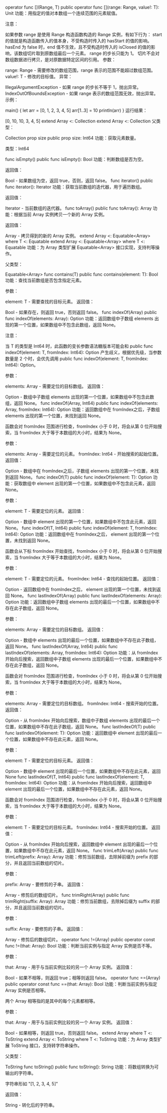 operator func [](Range<Int64>, T)
public operator func [](range: Range<Int64>, value!: T): Unit
功能：用指定的值对本数组一个连续范围的元素赋值。

注意：

如果参数 range 是使用 Range 构造函数构造的 Range 实例，有如下行为：
start 的值就是构造函数传入的值本身，不受构造时传入的 hasStart 的值的影响。
hasEnd 为 false 时，end 值不生效，且不受构造时传入的 isClosed 的值的影响，该数组切片取到原数组最后一个元素。
range 的步长只能为 1。
切片不会对数组数据进行拷贝，是对原数据特定区间的引用。
参数：

range: Range<Int64> - 需要修改的数组范围，range 表示的范围不能超过数组范围。
value!: T - 修改的目标值。
异常：

IllegalArgumentException - 如果 range 的步长不等于 1，抛出异常。
IndexOutOfBoundsException - 如果 range 表示的数组范围无效，抛出异常。
示例：

main() {
    let arr = [0, 1, 2, 3, 4, 5]
    arr[1..3] = 10
    println(arr)
}
运行结果：

[0, 10, 10, 3, 4, 5]
extend<T> Array<T> <: Collection<T>
extend<T> Array<T> <: Collection<T>
父类型：

Collection<T>
prop size
public prop size: Int64
功能：获取元素数量。

类型：Int64

func isEmpty()
public func isEmpty(): Bool
功能：判断数组是否为空。

返回值：

Bool - 如果数组为空，返回 true，否则，返回 false。
func iterator()
public func iterator(): Iterator<T>
功能：获取当前数组的迭代器，用于遍历数组。

返回值：

Iterator<T> - 当前数组的迭代器。
func toArray()
public func toArray(): Array<T>
功能：根据当前 Array 实例拷贝一个新的 Array 实例。

返回值：

Array<T> - 拷贝得到的新的 Array 实例。
extend<T> Array<T> <: Equatable<Array<T>> where T <: Equatable<T>
extend<T> Array<T> <: Equatable<Array<T>> where T <: Equatable<T>
功能：为 Array<T> 类型扩展 Equatable<Array<T>> 接口实现，支持判等操作。

父类型：

Equatable<Array<T>>
func contains(T)
public func contains(element: T): Bool
功能：查找当前数组是否包含指定元素。

参数：

element: T - 需要查找的目标元素。
返回值：

Bool - 如果存在，则返回 true，否则返回 false。
func indexOf(Array<T>)
public func indexOf(elements: Array<T>): Option<Int64>
功能：返回数组中子数组 elements 出现的第一个位置，如果数组中不包含此数组，返回 None。

注意：

当 T 的类型是 Int64 时，此函数的变长参数语法糖版本可能会和 public func indexOf(element: T, fromIndex: Int64): Option<Int64> 产生歧义，根据优先级，当参数数量是 2 个时，会优先调用 public func indexOf(element: T, fromIndex: Int64): Option<Int64>。

参数：

elements: Array<T> - 需要定位的目标数组。
返回值：

Option<Int64> - 数组中子数组 elements 出现的第一个位置，如果数组中不包含此数组，返回 None。
func indexOf(Array<T>, Int64)
public func indexOf(elements: Array<T>, fromIndex: Int64): Option<Int64>
功能：返回数组中在 fromIndex之后，子数组elements 出现的第一个位置，未找到返回 None。

函数会对 fromIndex 范围进行检查，fromIndex 小于 0 时，将会从第 0 位开始搜索，当 fromIndex 大于等于本数组的大小时，结果为 None。

参数：

elements: Array<T> - 需要定位的元素。
fromIndex: Int64 - 开始搜索的起始位置。
返回值：

Option<Int64> - 数组中在 fromIndex之后，子数组 elements 出现的第一个位置，未找到返回 None。
func indexOf(T)
public func indexOf(element: T): Option<Int64>
功能：获取数组中 element 出现的第一个位置，如果数组中不包含此元素，返回 None。

参数：

element: T - 需要定位的元素。
返回值：

Option<Int64> - 数组中 element 出现的第一个位置，如果数组中不包含此元素，返回 None。
func indexOf(T, Int64)
public func indexOf(element: T, fromIndex: Int64): Option<Int64>
功能：返回数组中在 fromIndex之后， element 出现的第一个位置，未找到返回 None。

函数会从下标 fromIndex 开始查找，fromIndex 小于 0 时，将会从第 0 位开始搜索，当 fromIndex 大于等于本数组的大小时，结果为 None。

参数：

element: T - 需要定位的元素。
fromIndex: Int64 - 查找的起始位置。
返回值：

Option<Int64> - 返回数组中在 fromIndex之后， element 出现的第一个位置，未找到返回 None。
func lastIndexOf(Array<T>)
public func lastIndexOf(elements: Array<T>): Option<Int64>
功能：返回数组中子数组 elements 出现的最后一个位置，如果数组中不存在此子数组，返回 None。

参数：

elements: Array<T> - 需要定位的目标数组。
返回值：

Option<Int64> - 数组中 elements 出现的最后一个位置，如果数组中不存在此子数组，返回 None。
func lastIndexOf(Array<T>, Int64)
public func lastIndexOf(elements: Array<T>, fromIndex: Int64): Option<Int64>
功能：从 fromIndex 开始向后搜索，返回数组中子数组 elements 出现的最后一个位置，如果数组中不存在此子数组，返回 None。

函数会对 fromIndex 范围进行检查，fromIndex 小于 0 时，将会从第 0 位开始搜索，当 fromIndex 大于等于本数组的大小时，结果为 None。

参数：

elements: Array<T> - 需要定位的目标数组。
fromIndex: Int64 - 搜索开始的位置。
返回值：

Option<Int64> - 从 fromIndex 开始向后搜索，数组中子数组 elements 出现的最后一个位置，如果数组中不存在此子数组，返回 None。
func lastIndexOf(T)
public func lastIndexOf(element: T): Option<Int64>
功能：返回数组中 element 出现的最后一个位置，如果数组中不存在此元素，返回 None。

参数：

element: T - 需要定位的目标元素。
返回值：

Option<Int64> - 数组中 element 出现的最后一个位置，如果数组中不存在此元素，返回 None
func lastIndexOf(T, Int64)
public func lastIndexOf(element: T, fromIndex: Int64): Option<Int64>
功能：从 fromIndex 开始向后搜索，返回数组中 element 出现的最后一个位置，如果数组中不存在此元素，返回 None。

函数会对 fromIndex 范围进行检查，fromIndex 小于 0 时，将会从第 0 位开始搜索，当 fromIndex 大于等于本数组的大小时，结果为 None。

参数：

element: T - 需要定位的目标元素。
fromIndex: Int64 - 搜索开始的位置。
返回值：

Option<Int64> - 从 fromIndex 开始向后搜索，返回数组中 element 出现的最后一个位置，如果数组中不存在此元素，返回 None。
func trimLeft(Array<T>)
public func trimLeft(prefix: Array<T>): Array<T>
功能：修剪当前数组，去除掉前缀为 prefix 的部分，并且返回当前数组的切片。

参数：

prefix: Array<T> - 要修剪的子串。
返回值：

Array<T> - 修剪后的数组切片。
func trimRight(Array<T>)
public func trimRight(suffix: Array<T>): Array<T>
功能：修剪当前数组，去除掉后缀为 suffix 的部分，并且返回当前数组的切片。

参数：

suffix: Array<T> - 要修剪的子串。
返回值：

Array<T> - 修剪后的数组切片。
operator func !=(Array<T>)
public operator const func !=(that: Array<T>): Bool
功能：判断当前实例与指定 Array<T> 实例是否不等。

参数：

that: Array<T> - 用于与当前实例比较的另一个 Array<T> 实例。
返回值：

Bool - 如果不相等，则返回 true；相等则返回 false。
operator func ==(Array<T>)
public operator const func ==(that: Array<T>): Bool
功能：判断当前实例与指定 Array<T> 实例是否相等。

两个 Array<T> 相等指的是其中的每个元素都相等。

参数：

that: Array<T> - 用于与当前实例比较的另一个 Array<T> 实例。
返回值：

Bool - 如果相等，则返回 true，否则返回 false。
extend<T> Array<T> where T <: ToString
extend<T> Array<T> <: ToString where T <: ToString
功能：为 Array<T> 类型扩展 ToString 接口，支持转字符串操作。

父类型：

ToString
func toString()
public func toString(): String
功能：将数组转换为可输出的字符串。

字符串形如 "[1, 2, 3, 4, 5]"

返回值：

String - 转化后的字符串。